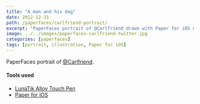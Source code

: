 ```yaml
---
title: "A man and his dog"
date: 2012-12-31
path: /paperfaces/carlfriend-portrait/
excerpt: "PaperFaces portrait of @Carlfriend drawn with Paper for iOS on an iPad."
image: ../../images/paperfaces-carlfriend-twitter.jpg
categories: [paperfaces]
tags: [portrait, illustration, Paper for iOS]
---
```


PaperFaces portrait of [@Carlfriend](https://twitter.com/Carlfriend).

#### Tools used

- [LunaTik Alloy Touch Pen](https://www.amazon.com/gp/product/B00821TR7G/ref=as_li_ss_tl?ie=UTF8&tag=mademist-20&linkCode=as2&camp=1789&creative=390957&creativeASIN=B00821TR7G)
- [Paper for iOS](https://paper.bywetransfer.com/)
